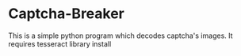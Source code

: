 Captcha-Breaker
===============
This is a simple python program which decodes captcha's images.
It requires tesseract library install
